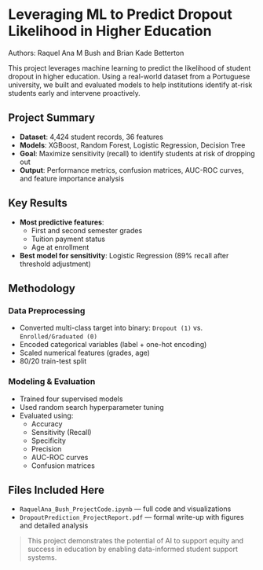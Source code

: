 # Leveraging ML to Predict Dropout Likelihood in Higher Education

Authors: Raquel Ana M Bush and Brian Kade Betterton

This project leverages machine learning to predict the likelihood of student dropout in higher education. Using a real-world dataset from a Portuguese university, we built and evaluated models to help institutions identify at-risk students early and intervene proactively.

## Project Summary

- **Dataset**: 4,424 student records, 36 features  
- **Models**: XGBoost, Random Forest, Logistic Regression, Decision Tree  
- **Goal**: Maximize sensitivity (recall) to identify students at risk of dropping out  
- **Output**: Performance metrics, confusion matrices, AUC-ROC curves, and feature importance analysis

## Key Results

- **Most predictive features**:
  - First and second semester grades
  - Tuition payment status
  - Age at enrollment
- **Best model for sensitivity**: Logistic Regression (89% recall after threshold adjustment)

## Methodology

### Data Preprocessing
- Converted multi-class target into binary: `Dropout (1)` vs. `Enrolled/Graduated (0)`
- Encoded categorical variables (label + one-hot encoding)
- Scaled numerical features (grades, age)
- 80/20 train-test split

### Modeling & Evaluation
- Trained four supervised models
- Used random search hyperparameter tuning
- Evaluated using:
  - Accuracy
  - Sensitivity (Recall)
  - Specificity
  - Precision
  - AUC-ROC curves
  - Confusion matrices

## Files Included Here

- `RaquelAna_Bush_ProjectCode.ipynb` — full code and visualizations
- `DropoutPrediction_ProjectReport.pdf` — formal write-up with figures and detailed analysis



> This project demonstrates the potential of AI to support equity and success in education by enabling data-informed student support systems.
